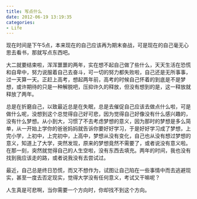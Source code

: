 ```yaml
---
title: 写点什么
date: 2012-06-19 13:19:35
categories:
- Life
---
```

现在时间是下午5点，本来现在的自己应该再为期末奋战，可是现在的自己毫无心思去看书，那就写点东西吧。

大二就要结束啦，浑浑噩噩的两年，实在想不起自己做了些什么，天天生活在恐慌和自卑中，努力说服着自己去奋斗，可一切的努力都失败啦，自己还是无所事事，过一天算一天。正赶上高考，想起两年前，高考的时候自己怀着的到底是不是梦想，或许期待的只是一种解脱吧，压抑许久的释放，但没有想到的是，这一释放就释放了两年。

总是在折磨自己，以致最近总是在失眠，总是去催促自己应该去做点什么啦，可是做什么呢，没想到这个总觉得自己好可悲，因为觉得自己好像没有什么感兴趣的，没有什么梦想。从小到大，习惯了不去考虑梦想的意义，因为那时的梦想是多么简单，从一开始上学你的爸爸妈妈就告诉你要好好学习，于是好好学习成了梦想，上完小学，上初中，上完初中，上高中，梦想从没有变化，自己也从没有想过梦想的意义，知道上了大学，突然发现，原来的梦想竟然不需要了，或者说没有意义啦。在那一刻，突然就觉得自己的人生空啦，没有东西去填充。两年的时间，我也没有找到我应该走的路，或者说我没有去尝试过。


最近，自己总是终日恐慌，而又不想作为，试图让自己陷在一些事情中而去逃避现实，甚至一度去否定现实，觉得大学没有任何意义，考试又干嘛呢？

人生真是可悲啊，当你需要一个方向时，你却找不到这个方向。
